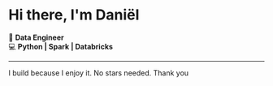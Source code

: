 # Hi there, I'm Daniël

🚀 **Data Engineer**  
💻 **Python | Spark | Databricks**

---

I build because I enjoy it. No stars needed. Thank you
